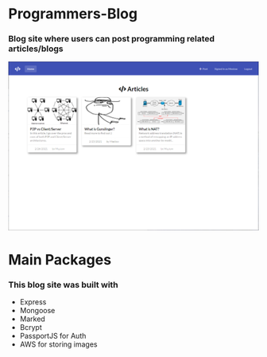 # Programmers-Blog
### Blog site where users can post programming related articles/blogs
![](programmers_blog.PNG)

# Main Packages
### This blog site was built with
   - Express
   - Mongoose
   - Marked
   - Bcrypt
   - PassportJS for Auth
   - AWS for storing images
